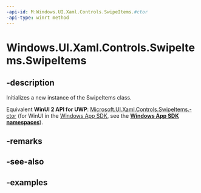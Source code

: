 ```yaml
---
-api-id: M:Windows.UI.Xaml.Controls.SwipeItems.#ctor
-api-type: winrt method
---
```


<!-- Method syntax.
public SwipeItems.SwipeItems()
-->

# Windows.UI.Xaml.Controls.SwipeItems.SwipeItems

## -description

Initializes a new instance of the SwipeItems class.

Equivalent **WinUI 2 API for UWP**: [Microsoft.UI.Xaml.Controls.SwipeItems.-ctor](/windows/winui/api/microsoft.ui.xaml.controls.swipeitems.-ctor) (for WinUI in the [Windows App SDK](/windows/apps/windows-app-sdk/), see the **[Windows App SDK namespaces](/windows/windows-app-sdk/api/winrt/)**).

## -remarks

## -see-also

## -examples

